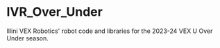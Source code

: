 # IVR_Over_Under
Illini VEX Robotics' robot code and libraries for the 2023-24 VEX U Over Under season.
